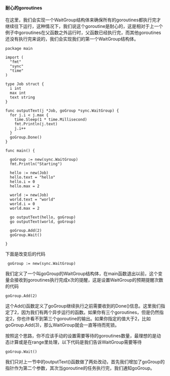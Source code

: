 #### 耐心的goroutines

在这里，我们会实现一个WaitGroup结构体来确保所有的goroutines都执行完才继续往下运行，这种情况下，我们说这个goroutine是耐心的，这是相对于上一个例子中goroutines在父函数之外运行时，父函数已经执行完，而其他goroutines还没有执行完来说的，我们会实现我们的第一个WaitGroup结构体。

````
package main

import (
  "fmt"
  "sync"
  "time"
)

type Job struct {
  i int
  max int
  text string
}

func outputText(j *Job, goGroup *sync.WaitGroup) {
  for j.i < j.max {
    time.Sleep(1 * time.Millisecond)
    fmt.Println(j.text)
    j.i++
  }
  goGroup.Done()
}

func main() {

  goGroup := new(sync.WaitGroup)
  fmt.Println("Starting")

  hello := new(Job)
  hello.text = "hello"
  hello.i = 0
  hello.max = 2

  world := new(Job)
  world.text = "world"
  world.i = 0
  world.max = 2

  go outputText(hello, goGroup)
  go outputText(world, goGroup)

  goGroup.Add(2)
  goGroup.Wait()

}

````

下面是改变后的代码

````
 goGroup := new(sync.WaitGroup)
````

我们定义了一个叫goGroup的WaitGroup结构体，在main函数退出以前，这个变量会接收到goroutines执行完成x次的提醒，这是设置WaitGroup的预期提醒次数的代码

````
goGroup.Add(2)
````

这个Add()函数定义了goGroup继续执行之前需要收到的Done()信息。这里我们指定了2，因为我们有两个异步运行的函数。如果你有三个goroutines，但是仍然指定2，你也许看不到第三个goroutine的输出。如果你指定的值大于2，比如goGroup.Add(3)，那么WaitGroup就会一直等待而死锁。

按照这个思路，你不应该手动的设置需要等待的goroutines数量，最理想的是动态计算或是在range里处理，以下代码是我们告诉WaitGroup需要等待

````
goGroup.Wait()
````
我们只对上一节中的outputText()函数做了两处改动，首先我们增加了goGroup的指针作为第二个参数，其次当goroutine的任务执行完，我们通知goGroup。
